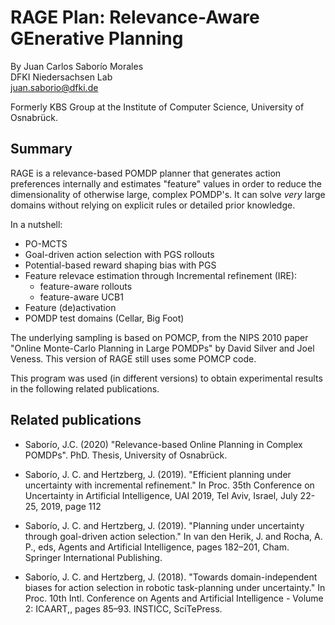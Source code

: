 # RAGE Plan: Relevance-Aware GEnerative Planning

By Juan Carlos Saborío Morales  
DFKI Niedersachsen Lab  
juan.saborio@dfki.de  

Formerly KBS Group at the Institute of Computer Science, University of Osnabrück.

Summary
--------
RAGE is a relevance-based POMDP planner that generates action preferences internally and estimates "feature" values in order to reduce the dimensionality of otherwise large, complex POMDP's.  It can solve *very* large domains without relying on explicit rules or detailed prior knowledge.  

In a nutshell:
  * PO-MCTS
  * Goal-driven action selection with PGS rollouts
  * Potential-based reward shaping bias with PGS
  * Feature relevace estimation through Incremental refinement (IRE):
    * feature-aware rollouts
    * feature-aware UCB1
  * Feature (de)activation
  * POMDP test domains (Cellar, Big Foot)

The underlying sampling is based on POMCP, from the NIPS 2010 paper "Online Monte-Carlo Planning in Large POMDPs" by David Silver and Joel Veness.  This version of RAGE still uses some POMCP code.  

This program was used (in different versions) to obtain experimental results in the following related publications.  

Related publications
--------------------

* Saborı́o, J.C. (2020) "Relevance-based Online Planning in Complex POMDPs".  PhD. Thesis, University of Osnabrück.

* Saborı́o, J. C. and Hertzberg, J. (2019). "Efficient planning under uncertainty with incremental refinement."
In Proc. 35th Conference on Uncertainty in Artificial Intelligence, UAI 2019, Tel Aviv, Israel, July 22-25, 2019, page 112

* Saborı́o, J. C. and Hertzberg, J. (2019). "Planning under uncertainty through goal-driven action selection."
In van den Herik, J. and Rocha, A. P., eds, Agents and Artificial Intelligence, pages 182–201, Cham. Springer International
Publishing.

* Saborı́o, J. C. and Hertzberg, J. (2018). "Towards domain-independent biases for action selection in robotic 
task-planning under uncertainty."
In Proc. 10th Intl. Conference on Agents and Artificial Intelligence - Volume 2: ICAART,, pages 85–93. INSTICC, SciTePress.
